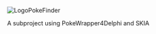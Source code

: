 ![LogoPokeFinder](https://user-images.githubusercontent.com/101226180/196569367-651f2493-4381-41da-a73c-114ac103bae8.svg)


 A subproject using PokeWrapper4Delphi and SKIA
